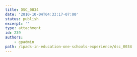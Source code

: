 ```yaml
---
title: DSC_0034
date: '2010-10-04T04:33:17-07:00'
status: publish
excerpt: ''
type: attachment
id: 239
authors:
    - gpadmin
path: /ipads-in-education-one-schools-experience/dsc_0034
---
```

<!DOCTYPE html PUBLIC "-//W3C//DTD HTML 4.0 Transitional//EN" "http://www.w3.org/TR/REC-html40/loose.dtd">
<?xml encoding="UTF-8">
